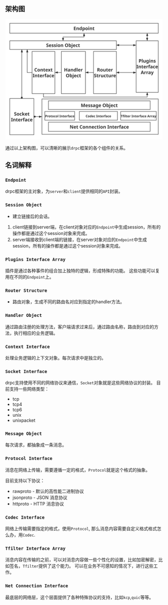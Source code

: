 ## 架构图

![](images/drpc_architecture_diagram.svg)

通过以上架构图，可以清晰的展示`drpc`框架的各个组件的关系。

## 名词解释

### `Endpoint`

drpc框架的主对象，为`server`和`client`提供相同的`API`封装。

### `Session Object`

* 建立链接后的会话。

1. client链接到server端，在client对象对应的`Endpoint`中生成session，所有的操作都是通过这个session对象来完成。
2. server端接收到client端的链接，在server对象对应的`Endpoint`中生成session，所有的操作都是通过这个session对象来完成。

### `Plugins Interface Array`

插件是通过各种事件的组合加上独特的逻辑，形成特殊的功能。
这些功能可以复用在不同的`Endpoint`上。

### `Router Structure`

* 路由对象，生成不同的路由名对应到指定的handler方法。

### `Handler Object`

通过路由注册的处理方法，客户端请求过来后，通过路由名称，路由到对应的方法，执行相应的业务逻辑。

### `Context Interface`

处理业务逻辑的上下文对象。每次请求中是独立的。

### `Socket Interface`

drpc支持使用不同的网络协议来通信，`Socket`对象就是这些网络协议的封装。
目前支持一些网络类型：

* tcp
* tcp4
* tcp6
* unix
* unixpacket

### `Message Object`

每次请求，都抽象成一条消息。

### `Protocol Interface`

消息在网络上传输，需要遵循一定的格式，`Protocol`就是这个格式的抽象。

目前支持以下协议：
* rawproto - 默认的高性能二进制协议
* jsonproto - JSON 消息协议
* httproto - HTTP 消息协议


### `Codec Interface`

网络上传输需要指定的格式，使用`Protocol`,
那么消息内容需要自定义格式格式怎么办，用`Codec`.

### `Tfilter Interface Array`

消息内容在传输的之前，可以对消息内容做一些个性化的设置，比如加密解密，比如签名，`Tfilter`提供了这个能力。
可以在业务不可感知的情况下，进行这些工作。

### `Net Connection Interface`

最底层的网络层，这个层面提供了各种特殊协议的支持，比如`kcp`,`quic`等等。
